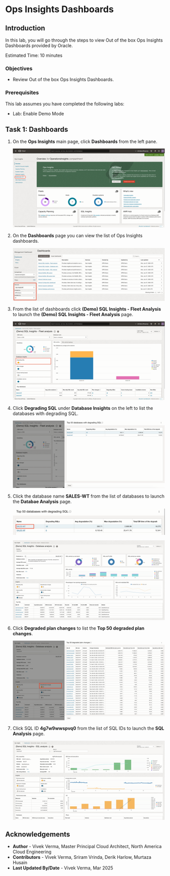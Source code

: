 # Ops Insights Dashboards

## Introduction

In this lab, you will go through the steps to view Out of the box Ops Insights Dashboards provided by Oracle.

Estimated Time: 10 minutes

### Objectives

-   Review Out of the box Ops Insights Dashboards.

### Prerequisites

This lab assumes you have completed the following labs:
* Lab: Enable Demo Mode

## Task 1: Dashboards

1.  On the **Ops Insights** main page, click **Dashboards** from the left pane.

      ![Left Pane](./images/opsi-dash-main.png " ")

2. On the **Dashboards** page you can view the list of Ops Insights dashboards.

      ![Left Pane](./images/opsi-left-dash.png " ")

3. From the list of dashboards click **(Demo) SQL Insights - Fleet Analysis** to launch the **(Demo) SQL Insights - Fleet Analysis** page.

      ![Left Pane](./images/opsi-demo-insights-fleet-analysis.png " ")

4. Click **Degrading SQL** under **Database Insights** on the left to list the databases with degrading SQL.

      ![Left Pane](./images/opsi-degrading-sql.png " ")

5. Click the database name **SALES-WT** from the list of databases to launch the **Databae Analysis** page.

      ![Left Pane](./images/opsi-db-with-degraded-sql.png " ")

      ![Left Pane](./images/opsi-db-analysis.png " ")

6. Click **Degraded plan changes** to list the **Top 50 degraded plan changes**.

      ![Left Pane](./images/opsi-degraded-plan.png " ")

7. Click SQL ID **4g7w9wwspvq0** from the list of SQL IDs to launch the **SQL Analysis** page.

      ![Left Pane](./images/opsi-sql-id-analysis.png " ")

## Acknowledgements

- **Author** - Vivek Verma, Master Principal Cloud Architect, North America Cloud Engineering
- **Contributors** - Vivek Verma, Sriram Vrinda, Derik Harlow, Murtaza Husain
- **Last Updated By/Date** - Vivek Verma, Mar 2025